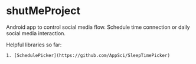 # shutMeProject
Android app to control social media flow. Schedule time connection or daily social media interaction.

Helpful libraries so far:
    
    1. [SchedulePicker](https://github.com/AppSci/SleepTimePicker)
